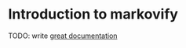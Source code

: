 # Introduction to markovify

TODO: write [great documentation](http://jacobian.org/writing/what-to-write/)
